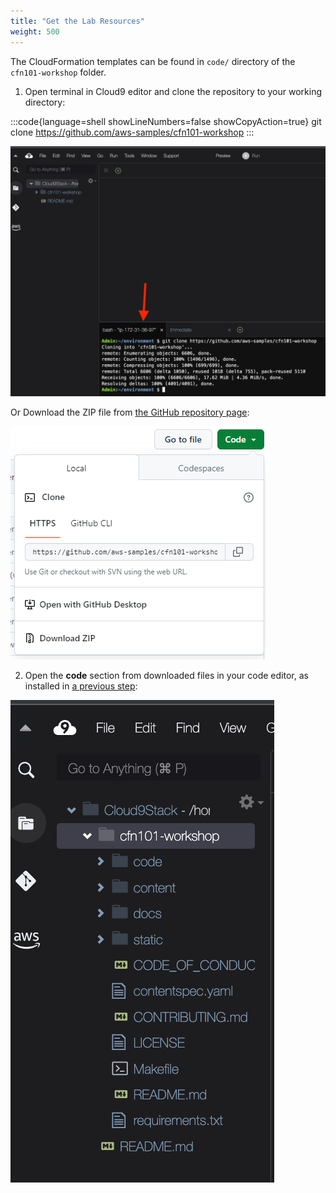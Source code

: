 ```yaml
---
title: "Get the Lab Resources"
weight: 500
---
```


The CloudFormation templates can be found in `code/` directory of the `cfn101-workshop` folder.

1. Open terminal in Cloud9 editor and clone the repository to your working directory:

:::code{language=shell showLineNumbers=false showCopyAction=true}
git clone https://github.com/aws-samples/cfn101-workshop
:::

![cloud_terminal-png](/static/prerequisites/lab-resources/cloud9_terminal.png)

Or Download the ZIP file from [the GitHub repository page](https://github.com/aws-samples/cfn101-workshop):

![git-download-png](/static/prerequisites/lab-resources/git-download.png)

2. Open the **code** section from downloaded files in your code editor, as installed in [a previous step](/prerequisites/editor):

![vscode-png](/static/prerequisites/lab-resources/vscode.png)
